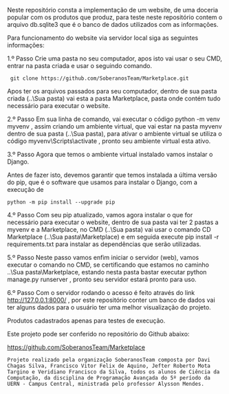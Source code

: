 Neste repositório consta a implementação de um website, de uma doceria popular com os produtos que produz, para teste neste repositório contem o arquivo db.sqlite3 que é o banco de dados utilizados com as informações.

Para funcionamento do website via servidor local siga as seguintes informações:

 1.º Passo
Crie uma pasta no seu computador, apos isto vai usar o seu CMD, entrar na pasta criada e usar o seguindo comando.

     git clone https://github.com/SoberanosTeam/Marketplace.git

Apos ter os arquivos passados para seu computador, dentro de sua pasta criada (..\Sua pasta\) vai esta a pasta Marketplace, pasta onde contém tudo necessário para executar o website.

 2.º Passo
Em sua linha de comando, vai executar o código python -m venv myvenv , assim criando um ambiente virtual, que vai estar na pasta myvenv dentro de sua pasta (..\Sua pasta\), para ativar o ambiente virtual se utiliza o código myvenv\Scripts\activate , pronto seu ambiente virtual esta ativo.

 3.º Passo 
Agora que temos o ambiente virtual instalado vamos instalar o Django.

Antes de fazer isto, devemos garantir que temos instalada a última versão do pip, que é o software que usamos para instalar o Django, com a execução de 

    python -m pip install --upgrade pip

 4.º Passo
Com seu pip atualizado, vamos agora instalar o que for necessário para executar o website, dentro de sua pasta vai ter 2 pastas a myvenv e a Marketplace, no CMD (..\Sua pasta\) vai usar o comando CD Marketplace (..\Sua pasta\Marketplace) e em seguida execute pip install -r requirements.txt para instalar as dependências que serão utilizadas.

 5.º Passo
Neste passo vamos enfim iniciar o servidor (web), vamos executar o comando no CMD, se certificando que estamos no caminho ..\Sua pasta\Marketplace, estando nesta pasta bastar executar python manage.py runserver , pronto seu servidor estará pronto para uso.

 6.º Passo
Com o servidor rodando o acesso é feito através do link http://127.0.0.1:8000/ , por este repositório conter um banco de dados vai ter alguns dados para o usuário ter uma melhor visualização do projeto.

Produtos cadastrados apenas para testes de execução.

Este projeto pode ser conferido no repositório do Github abaixo:

https://github.com/SoberanosTeam/Marketplace

	Projeto realizado pela organização SoberanosTeam composta por Davi Chagas Silva, Francisco Vitor Felix de Aquino, Jefter Roberto Mota Targino e Veridiano Francisco da Silva, todos os alunos de Ciência da Computação, da disciplina de Programação Avançada do 5º período da UERN - Campus Central, ministrada pelo professor Alysson Mendes.